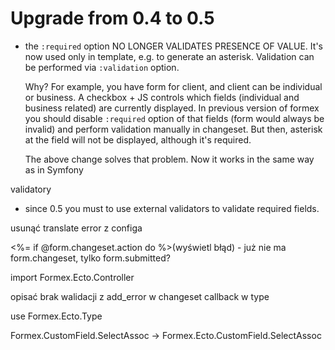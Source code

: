 # Upgrade from 0.4 to 0.5

* the `:required` option NO LONGER VALIDATES PRESENCE OF VALUE. It's now used only in template,
  e.g. to generate an asterisk. Validation can be performed via `:validation` option.

  Why? For example, you have form for client, and client can be individual or business.
  A checkbox + JS controls which fields (individual and business related) are currently
  displayed. In previous version of formex you should disable `:required` option of that fields
  (form would always be invalid) and perform validation manually in changeset.
  But then, asterisk at the field will not be displayed, although it's required.

  The above change solves that problem. Now it works in the same way as in Symfony

validatory

* since 0.5 you must to use external validators to validate required fields.

usunąć translate error z configa

<%= if @form.changeset.action do %>(wyświetl błąd) - już nie ma form.changeset, tylko form.submitted?

import Formex.Ecto.Controller

opisać brak walidacji z add_error w changeset callback w type

  use Formex.Ecto.Type

Formex.CustomField.SelectAssoc -> Formex.Ecto.CustomField.SelectAssoc
